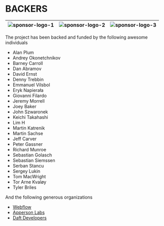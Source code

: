 # BACKERS

![sponsor-logo-1] | ![sponsor-logo-2] | ![sponsor-logo-3]
 ---------------- | ----------------- | ----------------

The project has been backed and funded by the following awesome individuals

* Alan Plum
* Andrey Okonetchnikov
* Barney Carroll
* Dan Abramov
* David Ernst
* Denny Trebbin
* Emmanuel Vilsbol
* Eryk Napierała
* Giovanni Filardo
* Jeremy Morrell
* Joey Baker
* John Szwaronek
* Keichi Takahashi
* Lim H
* Martin Katrenik
* Martin Sachse
* Jeff Carver
* Peter Gassner
* Richard Munroe
* Sebastian Golasch
* Sebastian Siemssen
* Serban Stancu
* Sergey Lukin
* Tom MacWright
* Tor Arne Kvaløy
* Tyler Briles

And the following generous organizations

* [Webflow](http://webflow.com)
* [Apperson Labs](http://appersonlabs.com)
* [Daft Developers](http://daftdevelopers.com)

[sponsor-logo-1]: https://cloud.githubusercontent.com/assets/157787/7907794/8407646a-0870-11e5-9231-281f54ec1365.png
[sponsor-logo-2]: https://cloud.githubusercontent.com/assets/157787/7907792/83f849a8-0870-11e5-829b-f77c7b1ac4fa.png
[sponsor-logo-3]: https://cloud.githubusercontent.com/assets/157787/7907793/840666e6-0870-11e5-8620-5e6473301aab.png
